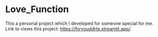 # Love_Function
This a personal project which I developed for someone special for me.  
Link to views this project: https://foryouddrte.streamlit.app/.
